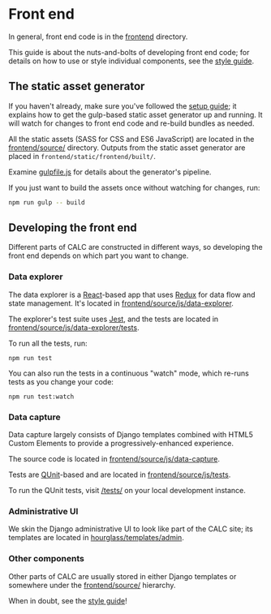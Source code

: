 # Front end

In general, front end code is in the [frontend](../frontend/) directory.

This guide is about the nuts-and-bolts of developing front end code; for
details on how to use or style individual components, see the
[style guide][].

## The static asset generator

If you haven't already, make sure you've followed the
[setup guide](setup.md); it explains how to get the gulp-based
static asset generator up and running. It will watch for changes to
front end code and re-build bundles as needed.

All the static assets (SASS for CSS and ES6 JavaScript) are 
located in the [frontend/source/](../frontend/source/) directory. Outputs
from the static asset generator are placed in
`frontend/static/frontend/built/`.

Examine [gulpfile.js](../gulpfile.js) for details about the generator's
pipeline.

If you just want to build the assets once without watching for changes, run:

```sh
npm run gulp -- build
```

## Developing the front end

Different parts of CALC are constructed in different ways, so
developing the front end depends on which part you want to change.

### Data explorer

The data explorer is a [React][]-based app that uses [Redux][] for
data flow and state management. It's located in
[frontend/source/js/data-explorer](../frontend/source/js/data-explorer/).

The explorer's test suite uses [Jest][], and the tests are located in
[frontend/source/js/data-explorer/tests](../frontend/source/js/data-explorer/tests/).

To run all the tests, run:

```
npm run test
```

You can also run the tests in a continuous "watch" mode, which re-runs
tests as you change your code:

```
npm run test:watch
```

### Data capture

Data capture largely consists of Django templates combined with
HTML5 Custom Elements to provide a progressively-enhanced experience.

The source code is located in
[frontend/source/js/data-capture](../frontend/source/js/data-capture/).

Tests are [QUnit][]-based and are located in 
[frontend/source/js/tests](../frontend/source/js/tests/).

To run the QUnit tests, visit
[/tests/](https://calc-dev.app.cloud.gov/tests/) on your local
development instance.

### Administrative UI

We skin the Django administrative UI to look like part of the CALC
site; its templates are located in
[hourglass/templates/admin](../hourglass/templates/admin).

### Other components

Other parts of CALC are usually stored in either Django templates
or somewhere under the [frontend/source/](../frontend/source/)
hierarchy.

When in doubt, see the [style guide][]!

[QUnit]: https://qunitjs.com/
[React]: https://facebook.github.io/react/
[Redux]: http://redux.js.org/
[Jest]: https://facebook.github.io/jest/
[style guide]: https://calc-dev.app.cloud.gov/styleguide/
